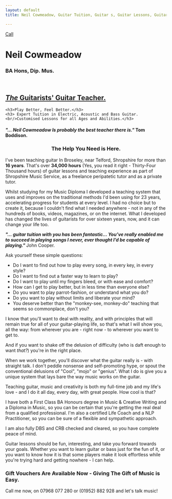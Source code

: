 ```yaml
---
layout: default
title: Neil Cowmeadow, Guitar Tuition, Guitar s, Guitar Lessons, Guitar Teacher, Bass Lessons, Instrument Repair, Technician, Telford, Guitar Repair, Guitar Expert, How to Play Guitar, How to Play Bass, DBS, CRB checked, Broseley, Bridgnorth, Much Wenlock, How to Compose, Composition, Technique, Easy Guitar, For Beginners, For Intermediates, For Experts, easy strings, song writing, arthritis, pain, wrist, fingers, sore

---
```


<div class="jumbotron">
  <a class="btn btn-large btn-success" href="tel:07968077280" onclick="ga('send', 'event', 'button', 'click', 'click-to-dial'); return true;">
    Call
  </a>
  <div class="text">
    <h1>Neil Cowmeadow</h1>
    <p><h3>BA Hons, Dip. Mus.</h3></p>
    <br />
    <h2 style="text-decoration:underline;">
    <em>The</em> Guitarists' Guitar Teacher.</strong></h2>
    
    <h3>Play Better, Feel Better.</h3>
    <h3> Expert Tuition in Electric, Acoustic and Bass Guitar.<br/>Customised Lessons for all Ages and Abilities.</h3>
  </div>
</div>
<p></p>
<p></p>
   <p><h4><em><strong>"... Neil Cowmeadow Is probably the best teacher there is." </strong></em>  Tom Boddison.</h4> 
   </p>
<h3 style="text-align: center">
<p>
The Help You Need is Here.</h3>
</p>
<p></p>
<p></p>



<p>
</p>
<p>
   I've been teaching guitar In Broseley, near Telford, Shropshire for more than <strong>16 years</strong>. That's over <strong>34,000 hours</strong> (Yes, you read it right - Thirty-Four Thousand hours) of guitar lessons and teaching experience as part of Shropshire Music Service, as a freelance peripatetic tutor and as a private tutor.
   
   Whilst studying for my Music Diploma I developed a teaching system that uses and improves on the traditional methods I'd been using for 23 years, accelerating progress for students at every level. I had no choice but to create it, because I couldn't find what I needed anywhere - not in any of the hundreds of books, videos, magazines, or on the internet. What I developed has changed the lives of guitarists for over sixteen years, now, and it can change your life too.
   <p><em><strong>"... guitar tuition with you has been fantastic... You’ve really enabled me to succeed in playing songs I never, ever thought I’d be capable of playing." </strong></em>  John Cooper.
   
   Ask yourself these simple questions: 
   <ul>
   <li>Do I want to find out how to play every song, in every key, in every style?</li>
   <li>Do I want to find out a faster way to learn to play?</li>
   <li>Do I want to play until my fingers bleed, or with ease and comfort?</li>
   <li>How can I get to play better, but in less time than everyone else?</li>
   <li>Do you want to play parrot-fashion, or understand what you do?</li>
   <li>Do you want to play without limits and liberate your mind?</li>
   <li>You deserve better than the "monkey-see, monkey-do" teaching that seems so commonplace, don't you?</li>
   
   </ul>
   
   </p>
   
   
   
   I know that you'll want to deal with reality, and with principles that will remain true for all of your guitar-playing life, so that's what I will show you, all the way: from wherever you are - right now - to wherever you want to get to. 
   
   And if you want to shake off the delusion of difficulty (who is daft enough to want <em>that?</em>) you're in the right place. 
  
  When we work together, you'll discover what the guitar really is - with straight talk. I don't peddle  nonsense and self-promoting hype, or spout the conventional delusions of "Cool", "mojo" or "genius". What I do is give you a unique system that lays bare the way music works on the guitar.

  Teaching guitar, music and creativity is both my full-time job and my life's love - and I do it all day, every day, with great people. How cool is that?

 
  I have both a First Class BA Honours degree in Music & Creative Writing and a Diploma in Music, so you can be certain that you're getting the real deal from a qualified professional. I'm also a certified Life Coach and a NLP Practitioner, so you can be sure of a flexible and sympathetic approach.

I am also fully DBS and CRB checked and cleared, so you have complete peace of mind.

Guitar lessons should be fun, interesting, and take you forward towards your goals. Whether you want to learn guitar or bass just for the fun of it, or you want to know how it is that some players make it look effortless while you're trying hard and getting nowhere - I can help. 

<p><h3>Gift Vouchers Are Available Now - Giving The Gift of Music is Easy.</h3></p>

Call me now, on 07968 077 280 or (01952) 882 928 and let's talk music!

